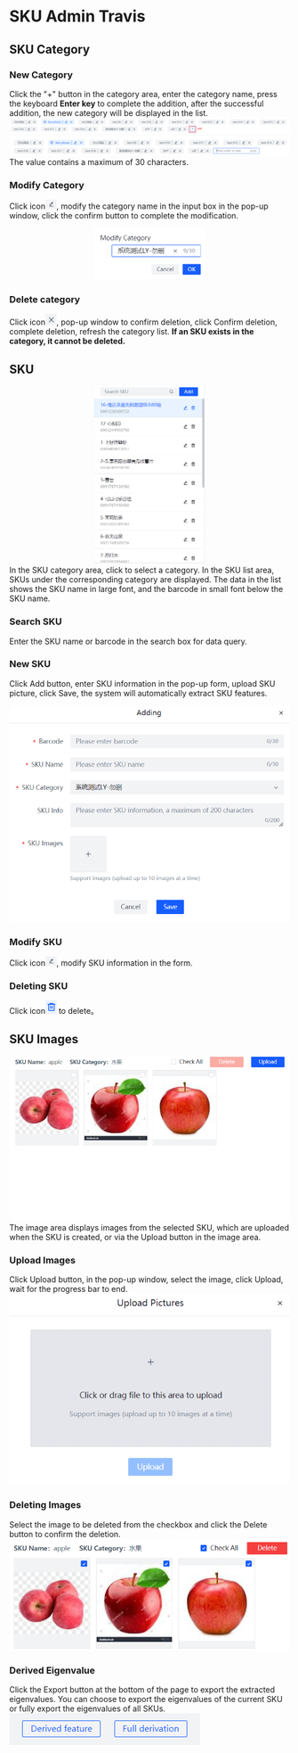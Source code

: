 # SKU Admin Travis

## SKU Category

### New Category
Click the "+" button in the category area, enter the category name, press the keyboard **Enter key** to complete the addition, after the successful addition, the new category will be displayed in the list.
![Add Category](./assets/images/category_add.png)
![Add Category](./assets/images/category_add_input.png)
The value contains a maximum of 30 characters.

### Modify Category
Click icon<img src="./assets/images/category_edit_icon.png" width="20"/>, modify the category name in the input box in the pop-up window, click the confirm button to complete the modification.
<center>
<img src="./assets/images/category_edit.png" width="200"/>
</center>

### Delete category
Click icon<img src="./assets/images/category_delete_icon.png" width="20">, pop-up window to confirm deletion, click Confirm deletion, complete deletion, refresh the category list.
**If an SKU exists in the category, it cannot be deleted.**

## SKU
<center>
<img src="./assets/images/sku_list.png" width="200"/>
</center>
In the SKU category area, click to select a category. In the SKU list area, SKUs under the corresponding category are displayed.
The data in the list shows the SKU name in large font, and the barcode in small font below the SKU name.

### Search SKU
Enter the SKU name or barcode in the search box for data query.

### New SKU
Click Add button, enter SKU information in the pop-up form, upload SKU picture, click Save, the system will automatically extract SKU features.
<center>
<img src="./assets/images/sku_add_form.png"/>
</center>

### Modify SKU
Click icon<img src="./assets/images/category_edit_icon.png" width="20"/>, modify SKU information in the form.

### Deleting SKU
Click icon<img src="./assets/images/sku_delete_icon.png" width="20"/> to delete。

## SKU Images
![SKU Images](./assets/images/sku_image.png)
The image area displays images from the selected SKU, which are uploaded when the SKU is created, or via the Upload button in the image area.

### Upload Images
Click Upload button, in the pop-up window, select the image, click Upload, wait for the progress bar to end.
![SKU Images](./assets/images/sku_image_upload.png)

### Deleting Images
Select the image to be deleted from the checkbox and click the Delete button to confirm the deletion.
![SKU Images](./assets/images/sku_image_delete.png)

### Derived Eigenvalue
Click the Export button at the bottom of the page to export the extracted eigenvalues. You can choose to export the eigenvalues of the current SKU or fully export the eigenvalues of all SKUs.
![SKU Images](./assets/images/sku_export.png)



  